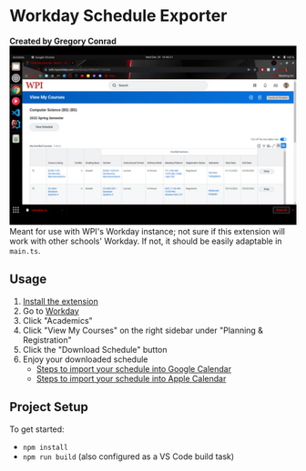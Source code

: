# Workday Schedule Exporter
**Created by Gregory Conrad**
![Extension Screenshot](/screenshot.png?raw=true "Extension in Action")
Meant for use with WPI's Workday instance;
not sure if this extension will work with other schools' Workday.
If not, it should be easily adaptable in `main.ts`.

## Usage
1. [Install the extension](https://chrome.google.com/webstore/detail/elloafhmffcedcmbdepancjijjccmail)
2. Go to [Workday](https://wd5.myworkday.com/wpi/)
3. Click "Academics"
4. Click "View My Courses" on the right sidebar under "Planning & Registration"
5. Click the "Download Schedule" button
6. Enjoy your downloaded schedule
   - [Steps to import your schedule into Google Calendar](https://support.google.com/calendar/answer/37118)
   - [Steps to import your schedule into Apple Calendar](https://support.apple.com/guide/calendar/import-or-export-calendars-icl1023/mac)

## Project Setup
To get started:
- `npm install`
- `npm run build` (also configured as a VS Code build task)
